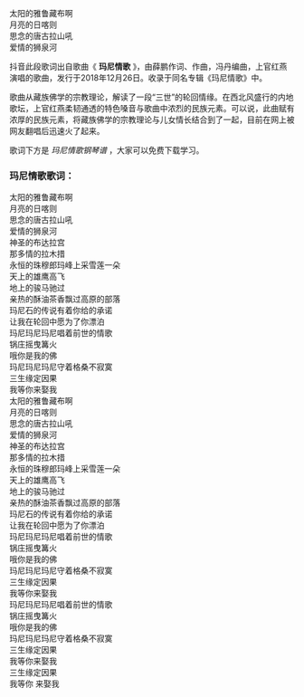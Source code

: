 

太阳的雅鲁藏布啊  
月亮的日喀则  
思念的唐古拉山吼  
爱情的狮泉河

抖音此段歌词出自歌曲《 **玛尼情歌** 》，由薛鹏作词、作曲，冯丹编曲，上官红燕演唱的歌曲，发行于2018年12月26日。收录于同名专辑《玛尼情歌》中。

歌曲从藏族佛学的宗教理论，解读了一段“三世”的轮回情缘。在西北风盛行的内地歌坛，上官红燕柔韧通透的特色嗓音与歌曲中浓烈的民族元素。可以说，此曲赋有浓厚的民族元素，将藏族佛学的宗教理论与儿女情长结合到了一起，目前在网上被网友翻唱后迅速火了起来。

歌词下方是 _玛尼情歌钢琴谱_ ，大家可以免费下载学习。

### 玛尼情歌歌词：

太阳的雅鲁藏布啊  
月亮的日喀则  
思念的唐古拉山吼  
爱情的狮泉河  
神圣的布达拉宫  
那多情的拉木措  
永恒的珠穆郎玛峰上采雪莲一朵  
天上的雄鹰高飞  
地上的骏马驰过  
亲热的酥油茶香飘过高原的部落  
玛尼石的传说有着你给的承诺  
让我在轮回中愿为了你漂泊  
玛尼玛尼玛尼唱着前世的情歌  
锅庄摇曳篝火  
哦你是我的佛  
玛尼玛尼玛尼守着格桑不寂寞  
三生缘定因果  
我等你来娶我  
太阳的雅鲁藏布啊  
月亮的日喀则  
思念的唐古拉山吼  
爱情的狮泉河  
神圣的布达拉宫  
那多情的拉木措  
永恒的珠穆郎玛峰上采雪莲一朵  
天上的雄鹰高飞  
地上的骏马驰过  
亲热的酥油茶香飘过高原的部落  
玛尼石的传说有着你给的承诺  
让我在轮回中愿为了你漂泊  
玛尼玛尼玛尼唱着前世的情歌  
锅庄摇曳篝火  
哦你是我的佛  
玛尼玛尼玛尼守着格桑不寂寞  
三生缘定因果  
我等你来娶我  
玛尼玛尼玛尼唱着前世的情歌  
锅庄摇曳篝火  
哦你是我的佛  
玛尼玛尼玛尼守着格桑不寂寞  
三生缘定因果  
我等你来娶我  
三生缘定因果  
我等你 来娶我

